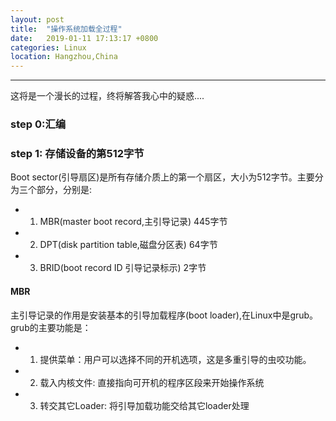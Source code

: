 ```yaml
---
layout: post
title:  "操作系统加载全过程"
date:   2019-01-11 17:13:17 +0800
categories: Linux
location: Hangzhou,China 
---
```

---

这将是一个漫长的过程，终将解答我心中的疑惑....
### step 0:汇编

### step 1: 存储设备的第512字节
Boot sector(引导扇区)是所有存储介质上的第一个扇区，大小为512字节。主要分为三个部分，分别是:
* 1. MBR(master boot record,主引导记录) 445字节
* 2. DPT(disk partition table,磁盘分区表) 64字节
* 3. BRID(boot record ID 引导记录标示) 2字节
#### MBR 
主引导记录的作用是安装基本的引导加载程序(boot loader),在Linux中是grub。grub的主要功能是：
* 1. 提供菜单：用户可以选择不同的开机选项，这是多重引导的虫咬功能。
* 2. 载入内核文件: 直接指向可开机的程序区段来开始操作系统
* 3. 转交其它Loader: 将引导加载功能交给其它loader处理

